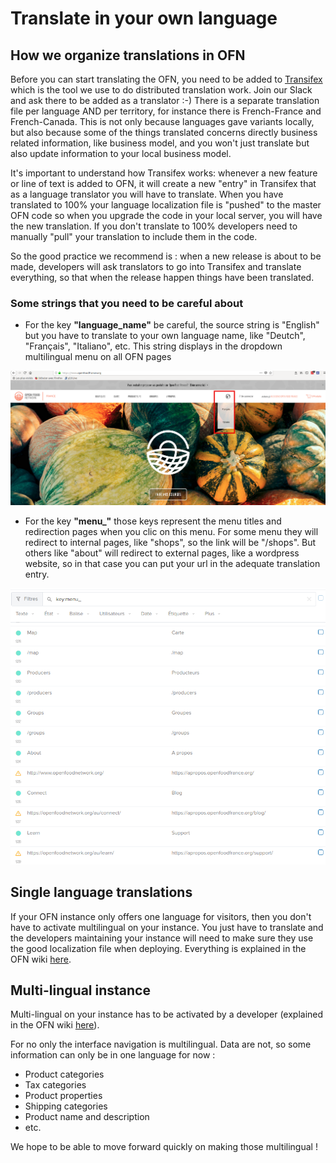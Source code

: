 # Translate in your own language

## How we organize translations in OFN

Before you can start translating the OFN, you need to be added to [Transifex](https://www.transifex.com/open-food-foundation/open-food-network/) which is the tool we use to do distributed translation work. Join our Slack and ask there to be added as a translator :-\) There is a separate translation file per language AND per territory, for instance there is French-France and French-Canada. This is not only because languages gave variants locally, but also because some of the things translated concerns directly business related information, like business model, and you won't just translate but also update information to your local business model.

It's important to understand how Transifex works: whenever a new feature or line of text is added to OFN, it will create a new "entry" in Transifex that as a language translator you will have to translate. When you have translated to 100% your language localization file is "pushed" to the master OFN code so when you upgrade the code in your local server, you will have the new translation. If you don't translate to 100% developers need to manually "pull" your translation to include them in the code.

So the good practice we recommend is : when a new release is about to be made, developers will ask translators to go into Transifex and translate everything, so that when the release happen things have been translated.

### Some strings that you need to be careful about

* For the key **"language\_name"** be careful, the source string is "English" but you have to translate to your own language name, like "Deutch", "Français", "Italiano", etc. This string displays in the dropdown multilingual menu on all OFN pages

![](.gitbook/assets/multilingual.png)

* For the key **"menu\_"** those keys represent the menu titles and redirection pages when you clic on this menu. For some menu they will redirect to internal pages, like "shops", so the link will be "/shops". But others like "about" will redirect to external pages, like a wordpress website, so in that case you can put your url in the adequate translation entry.

![](.gitbook/assets/capture-du-2018-10-08-10-42-48.png)

## Single language translations

If your OFN instance only offers one language for visitors, then you don't have to activate multilingual on your instance. You just have to translate and the developers maintaining your instance will need to make sure they use the good localization file when deploying. Everything is explained in the OFN wiki [here](https://github.com/openfoodfoundation/ofn-install/wiki/Configuration#add-group_vars).

## Multi-lingual instance

Multi-lingual on your instance has to be activated by a developer \(explained in the OFN wiki [here](https://github.com/openfoodfoundation/ofn-install/wiki/Configuration#multilingual)\).

For no only the interface navigation is multilingual. Data are not, so some information can only be in one language for now :

* Product categories
* Tax categories
* Product properties
* Shipping categories
* Product name and description
* etc.

We hope to be able to move forward quickly on making those multilingual !

  




